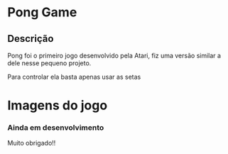 # Pong Game

## Descrição
Pong foi o primeiro jogo desenvolvido pela Atari, fiz uma versão similar a dele nesse pequeno projeto.</br>

Para controlar ela basta apenas usar as setas</br>


# Imagens do jogo
### Ainda em desenvolvimento
Muito obrigado!!